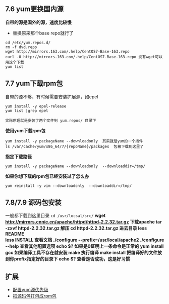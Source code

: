 ## 7.6 yum更换国内源
**自带的源是国外的源，速度比较慢**
* 替换原来那个base repo就行了

```
cd /etc/yum.repos.d/
rm -f dvd.repo
wget http://mirrors.163.com/.help/CentOS7-Base-163.repo
curl -0 http://mirrors.163.com/.help/CentOS7-Base-163.repo 没有wget可以用这个下载
yum list
```


## 7.7 yum下载rpm包
自带的源不够，有时候需要安装扩展源，如epel
```
yum install -y epel-release
yum list |grep epel

实际原理就是安装了两个文件到 yum.repos/ 目录下
```

**使用yum下载rpm包**
```
yum install -y packageName --downloadonly  其实就是yum的一个插件
ls /var/cache/yum/x86_64/7/{repoName}/packages  包被下载到这里了
```

**指定下载路径**
```
yum install -y packageName --downloadonly  --downloaddir=/tmp/ 
```

**如果你想下载的rpm包已经安装过了怎么办**
```
yum reinstall -y vim --downloadonly  --downloaddir=/tmp/
```



## 7.8/7.9 源码包安装
一般都下载到这里目录 `cd /usr/locsal/src/`
**wget http://mirrors.cnnic.cn/apache/httpd/httpd-2.2.32.tar.gz 下载apache
tar -zxvf httpd-2.2.32.tar.gz 解压
cd httpd-2.2.32.tar.gz  进去目录
less README    
less INSTALL  查看文档
./configure --prefix=/usr/local/apache2
./configure --help  查看其他配置选项
echo $?  如果是0证明上一条命令是正常的
yum install gcc  如果编译工具不存在就安装
make 执行编译
make install 把编译好的文件放到你prefix指定好的目录下
echo $? 查看是否成功，这是好习惯**






## 扩展
* [配置yum源优先级](http://www.aminglinux.com/bbs/thread-7168-1-1.html) 
* [把源码包打包成rpm包](http://www.linuxidc.com/Linux/2012-09/70096.htm)   